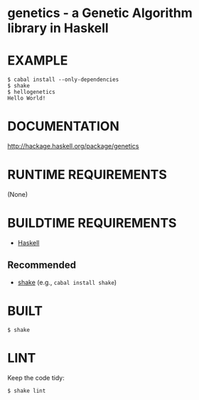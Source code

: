 # genetics - a Genetic Algorithm library in Haskell

# EXAMPLE

```console
$ cabal install --only-dependencies
$ shake
$ hellogenetics
Hello World!
```

# DOCUMENTATION

http://hackage.haskell.org/package/genetics

# RUNTIME REQUIREMENTS

(None)

# BUILDTIME REQUIREMENTS

* [Haskell](http://www.haskell.org/)

## Recommended

* [shake](https://shakebuild.com/) (e.g., `cabal install shake`)

# BUILT

```console
$ shake
```

# LINT

Keep the code tidy:

```console
$ shake lint
```
